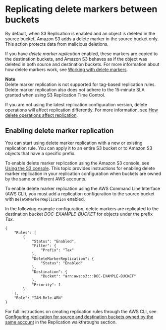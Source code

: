 # Replicating delete markers between buckets<a name="delete-marker-replication"></a>

By default, when S3 Replication is enabled and an object is deleted in the source bucket, Amazon S3 adds a delete marker in the source bucket only\. This action protects data from malicious deletions\. 

If you have *delete marker replication* enabled, these markers are copied to the destination buckets, and Amazon S3 behaves as if the object was deleted in both source and destination buckets\. For more information about how delete markers work, see [Working with delete markers](DeleteMarker.md)\.

**Note**  
Delete marker replication is not supported for tag\-based replication rules\. Delete marker replication also does not adhere to the 15\-minute SLA granted when using S3 Replication Time Control\.

If you are not using the latest replication configuration version, delete operations will affect replication differently\. For more information, see [How delete operations affect replication](replication-what-is-isnot-replicated.md#replication-delete-op)\.

## Enabling delete marker replication<a name="enabling-delete-marker-replication"></a>

You can start using delete marker replication with a new or existing replication rule\. You can apply it to an entire S3 bucket or to Amazon S3 objects that have a specific prefix\.

To enable delete marker replication using the Amazon S3 console, see [Using the S3 console](replication-walkthrough1.md#enable-replication)\. This topic provides instructions for enabling delete marker replication in your replication configuration when buckets are owned by the same or different AWS accounts\.

To enable delete marker replication using the AWS Command Line Interface \(AWS CLI\), you must add a replication configuration to the source bucket with `DeleteMarkerReplication` enabled\. 

In the following example configuration, delete markers are replicated to the destination bucket *DOC\-EXAMPLE\-BUCKET* for objects under the prefix *Tax*\.

```
{
    "Rules": [
        {
            "Status": "Enabled",
            "Filter": {
                "Prefix": "Tax"
            },
            "DeleteMarkerReplication": {
                "Status": "Enabled"
            },
            "Destination": {
                "Bucket": "arn:aws:s3:::DOC-EXAMPLE-BUCKET"
            },
            "Priority": 1
        }
    ],
    "Role": "IAM-Role-ARN"
}
```

For full instructions on creating replication rules through the AWS CLI, see [Configuring replication for source and destination buckets owned by the same account](replication-walkthrough1.md) in the Replication walkthroughs section\.